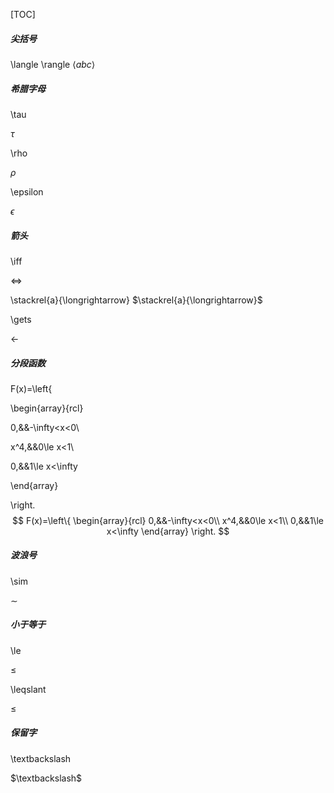 [TOC]

##### 尖括号
\langle \rangle 
$\langle abc \rangle$
##### 希腊字母
\tau 

$\tau$

\rho

$\rho$

\epsilon

$\epsilon$

##### 箭头

\iff

$\iff$

\stackrel{a}{\longrightarrow}
$\stackrel{a}{\longrightarrow}$

\gets

$\gets$

##### 分段函数

F(x)=\left\{

\begin{array}{rcl}

0,&&-\infty<x<0\\

x^4,&&0\le x<1\\

0,&&1\le x<\infty

\end{array}

\right.
$$
F(x)=\left\{
\begin{array}{rcl}
0,&&-\infty<x<0\\
x^4,&&0\le x<1\\
0,&&1\le x<\infty
\end{array}
\right.
$$

##### 波浪号

\sim

$\sim$

##### 小于等于

\le

$\le$

\leqslant

$\leqslant$

##### 保留字

\textbackslash

$\textbackslash$

